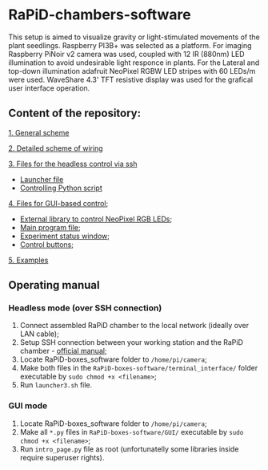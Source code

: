 # RaPiD-chambers-software
This setup is aimed to visualize gravity or light-stimulated movements of the plant seedlings. 
Raspberry PI3B+ was selected as a platform. For imaging Raspberry PiNoir v2 camera was used, coupled with 
12 IR (880nm) LED illumination to avoid undesirable light responce in plants. 
For the Lateral and top-down illumination adafruit NeoPixel RGBW LED stripes with 60 LEDs/m were used.
WaveShare 4.3' TFT resistive display was used for the grafical user interface operation.



## Content of the repository:
[1. General scheme](https://github.com/lamewarden/RaPiD-boxes-software/blob/main/PI_boxes_scheme.pdf)

[2. Detailed scheme of wiring](https://github.com/lamewarden/RaPiD-boxes-software/blob/main/pinout.pdf)

[3. Files for the headless control via ssh](https://github.com/lamewarden/RaPiD-boxes-software/tree/main/terminal_interface)
- [Launcher file](https://github.com/lamewarden/RaPiD-boxes-software/blob/main/terminal_interface/launcher3.sh)
- [Controlling Python script](https://github.com/lamewarden/RaPiD-boxes-software/blob/main/terminal_interface/Phototropism_program_4.py)

[4. Files for GUI-based control](https://github.com/lamewarden/RaPiD-boxes-software/tree/main/GUI);
- [External library to control NeoPixel RGB LEDs](https://github.com/lamewarden/RaPiD-boxes-software/tree/main/GUI/rpi_ws281x-master);
- [Main program file](https://github.com/lamewarden/RaPiD-boxes-software/blob/main/GUI/intro_page.py);
- [Experiment status window](https://github.com/lamewarden/RaPiD-boxes-software/blob/main/GUI/experiment_status.py);
- [Control buttons](https://github.com/lamewarden/RaPiD-boxes-software/blob/main/GUI/controls.py);

[5. Examples](https://github.com/lamewarden/RaPiD-boxes-software/tree/main/examples)


## Operating manual
### Headless mode (over SSH connection)
1. Connect assembled RaPiD chamber to the local network (ideally over LAN cable);
2. Setup SSH connection between your working station and the RaPiD chamber - [official manual](https://www.raspberrypi.com/documentation/computers/remote-access.html);
3. Locate RaPiD-boxes_software folder to `/home/pi/camera`;
4. Make both files in the `RaPiD-boxes-software/terminal_interface/` folder executable by `sudo chmod +x <filename>`;
5. Run `launcher3.sh` file.

### GUI mode
1. Locate RaPiD-boxes_software folder to `/home/pi/camera`;
2. Make all `*.py` files in `RaPiD-boxes-software/GUI/` executable by `sudo chmod +x <filename>`;
3. Run `intro_page.py` file as root (unfortunatelly some libraries inside require superuser rights).






